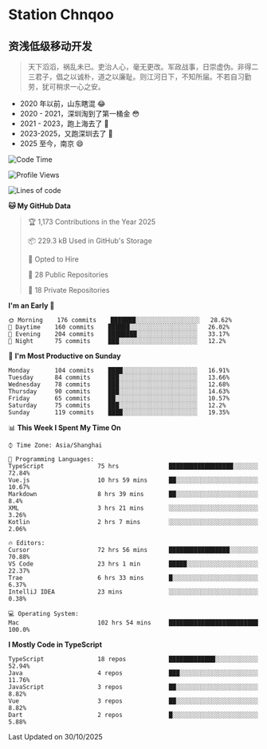 # Station Chnqoo

## 资浅低级移动开发

> 天下滔滔，祸乱未已。吏治人心，毫无更改。军政战事，日崇虚伪。非得二三君子，倡之以诚朴，道之以廉耻。则江河日下，不知所届。不若自习勤劳，犹可稍求一心之安。

- 2020 年以前，山东瞎混 😂
- 2020 - 2021，深圳淘到了第一桶金 😳
- 2021 - 2023，跑上海去了 🙂
- 2023-2025，又跑深圳去了 👀
- 2025 至今，南京 😄

<!--START_SECTION:waka-->
![Code Time](http://img.shields.io/badge/Code%20Time-9%2C629%20hrs%2050%20mins-blue)

![Profile Views](http://img.shields.io/badge/Profile%20Views-22-blue)

![Lines of code](https://img.shields.io/badge/From%20Hello%20World%20I%27ve%20Written-325%20Thousand%20lines%20of%20code-blue)

**🐱 My GitHub Data** 

> 🏆 1,173 Contributions in the Year 2025
 > 
> 📦 229.3 kB Used in GitHub's Storage 
 > 
> 💼 Opted to Hire
 > 
> 📜 28 Public Repositories 
 > 
> 🔑 18 Private Repositories  
 > 
**I'm an Early 🐤** 

```text
🌞 Morning    176 commits    ███████░░░░░░░░░░░░░░░░░░   28.62% 
🌆 Daytime    160 commits    ██████░░░░░░░░░░░░░░░░░░░   26.02% 
🌃 Evening    204 commits    ████████░░░░░░░░░░░░░░░░░   33.17% 
🌙 Night      75 commits     ███░░░░░░░░░░░░░░░░░░░░░░   12.2%

```
📅 **I'm Most Productive on Sunday** 

```text
Monday       104 commits    ████░░░░░░░░░░░░░░░░░░░░░   16.91% 
Tuesday      84 commits     ███░░░░░░░░░░░░░░░░░░░░░░   13.66% 
Wednesday    78 commits     ███░░░░░░░░░░░░░░░░░░░░░░   12.68% 
Thursday     90 commits     ███░░░░░░░░░░░░░░░░░░░░░░   14.63% 
Friday       65 commits     ██░░░░░░░░░░░░░░░░░░░░░░░   10.57% 
Saturday     75 commits     ███░░░░░░░░░░░░░░░░░░░░░░   12.2% 
Sunday       119 commits    ████░░░░░░░░░░░░░░░░░░░░░   19.35%

```


📊 **This Week I Spent My Time On** 

```text
⌚︎ Time Zone: Asia/Shanghai

💬 Programming Languages: 
TypeScript               75 hrs              ██████████████████░░░░░░░   72.84% 
Vue.js                   10 hrs 59 mins      ██░░░░░░░░░░░░░░░░░░░░░░░   10.67% 
Markdown                 8 hrs 39 mins       ██░░░░░░░░░░░░░░░░░░░░░░░   8.4% 
XML                      3 hrs 21 mins       ░░░░░░░░░░░░░░░░░░░░░░░░░   3.26% 
Kotlin                   2 hrs 7 mins        ░░░░░░░░░░░░░░░░░░░░░░░░░   2.06%

🔥 Editors: 
Cursor                   72 hrs 56 mins      █████████████████░░░░░░░░   70.88% 
VS Code                  23 hrs 1 min        █████░░░░░░░░░░░░░░░░░░░░   22.37% 
Trae                     6 hrs 33 mins       █░░░░░░░░░░░░░░░░░░░░░░░░   6.37% 
IntelliJ IDEA            23 mins             ░░░░░░░░░░░░░░░░░░░░░░░░░   0.38%

💻 Operating System: 
Mac                      102 hrs 54 mins     █████████████████████████   100.0%

```

**I Mostly Code in TypeScript** 

```text
TypeScript               18 repos            █████████████░░░░░░░░░░░░   52.94% 
Java                     4 repos             ███░░░░░░░░░░░░░░░░░░░░░░   11.76% 
JavaScript               3 repos             ██░░░░░░░░░░░░░░░░░░░░░░░   8.82% 
Vue                      3 repos             ██░░░░░░░░░░░░░░░░░░░░░░░   8.82% 
Dart                     2 repos             █░░░░░░░░░░░░░░░░░░░░░░░░   5.88%

```



 Last Updated on 30/10/2025
<!--END_SECTION:waka-->

<!---
ChenqiaoStation/ChenqiaoStation is a ✨ special ✨ repository because its `README.md` (this file) appears on your GitHub profile.
You can click the Preview link to take a look at your changes.
--->
